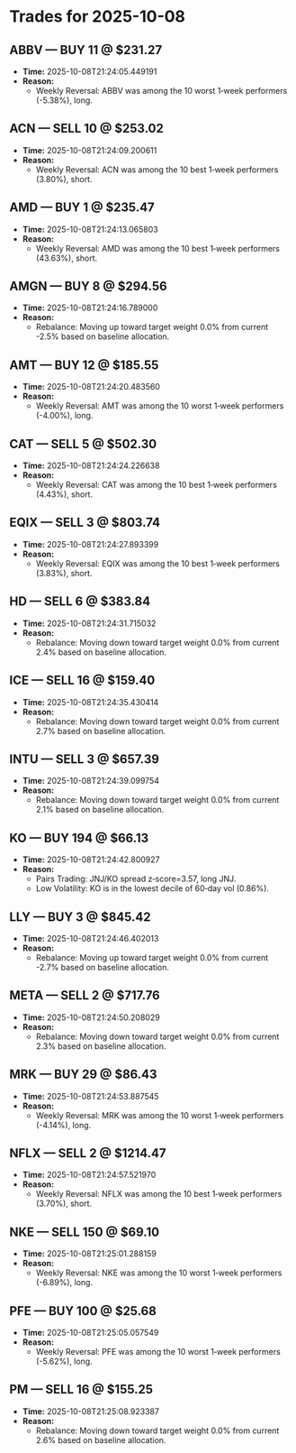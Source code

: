 # Trades for 2025-10-08

## ABBV — BUY 11 @ $231.27
- **Time:** 2025-10-08T21:24:05.449191
- **Reason:**
  - Weekly Reversal: ABBV was among the 10 worst 1‑week performers (-5.38%), long.

## ACN — SELL 10 @ $253.02
- **Time:** 2025-10-08T21:24:09.200611
- **Reason:**
  - Weekly Reversal: ACN was among the 10 best 1‑week performers (3.80%), short.

## AMD — BUY 1 @ $235.47
- **Time:** 2025-10-08T21:24:13.065803
- **Reason:**
  - Weekly Reversal: AMD was among the 10 best 1‑week performers (43.63%), short.

## AMGN — BUY 8 @ $294.56
- **Time:** 2025-10-08T21:24:16.789000
- **Reason:**
  - Rebalance: Moving up toward target weight 0.0% from current -2.5% based on baseline allocation.

## AMT — BUY 12 @ $185.55
- **Time:** 2025-10-08T21:24:20.483560
- **Reason:**
  - Weekly Reversal: AMT was among the 10 worst 1‑week performers (-4.00%), long.

## CAT — SELL 5 @ $502.30
- **Time:** 2025-10-08T21:24:24.226638
- **Reason:**
  - Weekly Reversal: CAT was among the 10 best 1‑week performers (4.43%), short.

## EQIX — SELL 3 @ $803.74
- **Time:** 2025-10-08T21:24:27.893399
- **Reason:**
  - Weekly Reversal: EQIX was among the 10 best 1‑week performers (3.83%), short.

## HD — SELL 6 @ $383.84
- **Time:** 2025-10-08T21:24:31.715032
- **Reason:**
  - Rebalance: Moving down toward target weight 0.0% from current 2.4% based on baseline allocation.

## ICE — SELL 16 @ $159.40
- **Time:** 2025-10-08T21:24:35.430414
- **Reason:**
  - Rebalance: Moving down toward target weight 0.0% from current 2.7% based on baseline allocation.

## INTU — SELL 3 @ $657.39
- **Time:** 2025-10-08T21:24:39.099754
- **Reason:**
  - Rebalance: Moving down toward target weight 0.0% from current 2.1% based on baseline allocation.

## KO — BUY 194 @ $66.13
- **Time:** 2025-10-08T21:24:42.800927
- **Reason:**
  - Pairs Trading: JNJ/KO spread z‑score=3.57, long JNJ.
  - Low Volatility: KO is in the lowest decile of 60‑day vol (0.86%).

## LLY — BUY 3 @ $845.42
- **Time:** 2025-10-08T21:24:46.402013
- **Reason:**
  - Rebalance: Moving up toward target weight 0.0% from current -2.7% based on baseline allocation.

## META — SELL 2 @ $717.76
- **Time:** 2025-10-08T21:24:50.208029
- **Reason:**
  - Rebalance: Moving down toward target weight 0.0% from current 2.3% based on baseline allocation.

## MRK — BUY 29 @ $86.43
- **Time:** 2025-10-08T21:24:53.887545
- **Reason:**
  - Weekly Reversal: MRK was among the 10 worst 1‑week performers (-4.14%), long.

## NFLX — SELL 2 @ $1214.47
- **Time:** 2025-10-08T21:24:57.521970
- **Reason:**
  - Weekly Reversal: NFLX was among the 10 best 1‑week performers (3.70%), short.

## NKE — SELL 150 @ $69.10
- **Time:** 2025-10-08T21:25:01.288159
- **Reason:**
  - Weekly Reversal: NKE was among the 10 worst 1‑week performers (-6.89%), long.

## PFE — BUY 100 @ $25.68
- **Time:** 2025-10-08T21:25:05.057549
- **Reason:**
  - Weekly Reversal: PFE was among the 10 worst 1‑week performers (-5.62%), long.

## PM — SELL 16 @ $155.25
- **Time:** 2025-10-08T21:25:08.923387
- **Reason:**
  - Rebalance: Moving down toward target weight 0.0% from current 2.6% based on baseline allocation.

